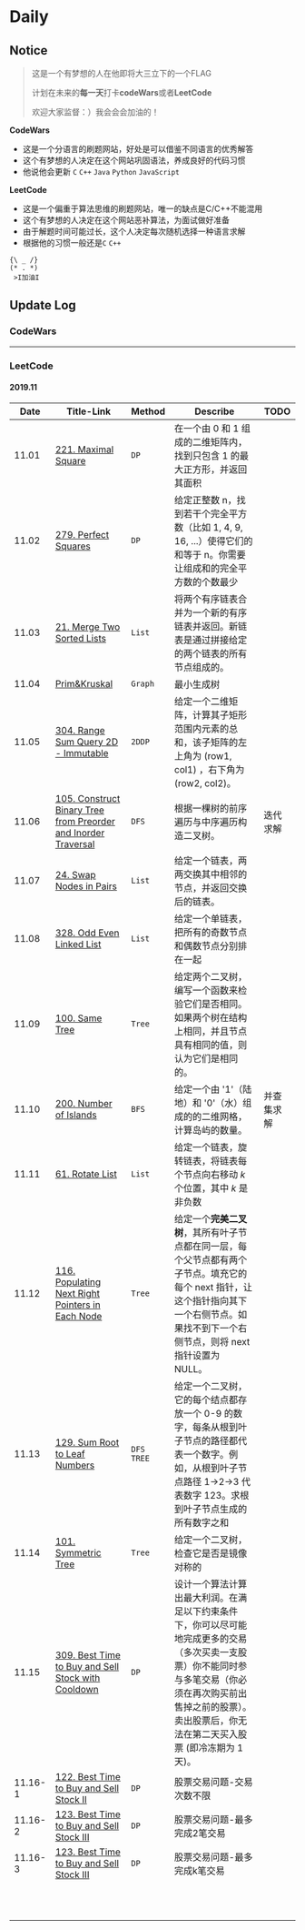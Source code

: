 # Daily

## Notice
> 这是一个有梦想的人在他即将大三立下的一个FLAG
> 
> 计划在未来的**每一天**打卡**codeWars**或者**LeetCode**
>
> 欢迎大家监督：）我会会会加油的！

**CodeWars**
* 这是一个分语言的刷题网站，好处是可以借鉴不同语言的优秀解答
* 这个有梦想的人决定在这个网站巩固语法，养成良好的代码习惯
* 他说他会更新 `C` `C++` `Java` `Python` `JavaScript`

**LeetCode**
* 这是一个偏重于算法思维的刷题网站，唯一的缺点是C/C++不能混用
* 这个有梦想的人决定在这个网站恶补算法，为面试做好准备
* 由于解题时间可能过长，这个人决定每次随机选择一种语言求解
* 根据他的习惯一般还是`C` `C++`
```
{\ _ /}
(* . *)
 >I加油I
```
## Update Log
### CodeWars

---
### LeetCode

#### 2019.11

| Date    | Title-Link                                                   | Method       | Describe                                                     | TODO       |
| ------- | ------------------------------------------------------------ | ------------ | ------------------------------------------------------------ | ---------- |
| 11.01   | [221. Maximal Square](LeetCode/20191101.md)                  | `DP`         | 在一个由 0 和 1 组成的二维矩阵内，找到只包含 1 的最大正方形，并返回其面积 |            |
| 11.02   | [279. Perfect Squares](LeetCode/20191102.md)                 | `DP`         | 给定正整数 n，找到若干个完全平方数（比如 1, 4, 9, 16, ...）使得它们的和等于 n。你需要让组成和的完全平方数的个数最少 |            |
| 11.03   | [21. Merge Two Sorted Lists](LeetCode/20191103.md)           | `List`       | 将两个有序链表合并为一个新的有序链表并返回。新链表是通过拼接给定的两个链表的所有节点组成的。 |            |
| 11.04   | [Prim&Kruskal](DataStructure/20191103.md)                    | `Graph`      | 最小生成树                                                   |            |
| 11.05   | [304. Range Sum Query 2D - Immutable](LeetCode/20191105.md)  | `2DDP`       | 给定一个二维矩阵，计算其子矩形范围内元素的总和，该子矩阵的左上角为 (row1, col1) ，右下角为 (row2, col2)。 |            |
| 11.06   | [105. Construct Binary Tree from Preorder and Inorder Traversal](LeetCode/20191106.md) | `DFS`        | 根据一棵树的前序遍历与中序遍历构造二叉树。                   | 迭代求解   |
| 11.07   | [24. Swap Nodes in Pairs](LeetCode/20191107.md)              | `List`       | 给定一个链表，两两交换其中相邻的节点，并返回交换后的链表。   |            |
| 11.08   | [328. Odd Even Linked List](LeetCode/20191108.md)            | `List`       | 给定一个单链表，把所有的奇数节点和偶数节点分别排在一起       |            |
| 11.09   | [100. Same Tree](LeetCode/20191109.md)                       | `Tree`       | 给定两个二叉树，编写一个函数来检验它们是否相同。如果两个树在结构上相同，并且节点具有相同的值，则认为它们是相同的。 |            |
| 11.10   | [200. Number of Islands](LeetCode/20191110.md)               | `BFS`        | 给定一个由 '1'（陆地）和 '0'（水）组成的的二维网格，计算岛屿的数量。 | 并查集求解 |
| 11.11   | [61. Rotate List](LeetCode/20191111.md)                      | `List`       | 给定一个链表，旋转链表，将链表每个节点向右移动 *k* 个位置，其中 *k* 是非负数 |            |
| 11.12   | [116. Populating Next Right Pointers in Each Node](LeetCode/20191112.md) | `Tree`       | 给定一个**完美二叉树**，其所有叶子节点都在同一层，每个父节点都有两个子节点。填充它的每个 next 指针，让这个指针指向其下一个右侧节点。如果找不到下一个右侧节点，则将 next 指针设置为 NULL。 |            |
| 11.13   | [129. Sum Root to Leaf Numbers](LeetCode/20191113.md)        | `DFS` `TREE` | 给定一个二叉树，它的每个结点都存放一个 0-9 的数字，每条从根到叶子节点的路径都代表一个数字。例如，从根到叶子节点路径 1->2->3 代表数字 123。求根到叶子节点生成的所有数字之和 |            |
| 11.14   | [101. Symmetric Tree](LeetCode/20191114.md)                  | `Tree`       | 给定一个二叉树，检查它是否是镜像对称的                       |            |
| 11.15   | [309. Best Time to Buy and Sell Stock with Cooldown](LeetCode/20191115.md) | `DP`         | 设计一个算法计算出最大利润。在满足以下约束条件下，你可以尽可能地完成更多的交易（多次买卖一支股票）你不能同时参与多笔交易（你必须在再次购买前出售掉之前的股票）。卖出股票后，你无法在第二天买入股票 (即冷冻期为 1 天)。 |            |
| 11.16-1 | [122. Best Time to Buy and Sell Stock II](LeetCode/20191116.md) | `DP`         | 股票交易问题-交易次数不限                                    |            |
| 11.16-2 | [123. Best Time to Buy and Sell Stock III](LeetCode/20191116-2.md) | `DP`         | 股票交易问题-最多完成2笔交易                                 |            |
| 11.16-3 | [123. Best Time to Buy and Sell Stock III](LeetCode/20191116-3.md) | `DP`         | 股票交易问题-最多完成k笔交易                                 |            |
|         |                                                              |              |                                                              |            |
|         |                                                              |              |                                                              |            |
|         |                                                              |              |                                                              |            |
|         |                                                              |              |                                                              |            |
|         |                                                              |              |                                                              |            |
|         |                                                              |              |                                                              |            |
|         |                                                              |              |                                                              |            |
|         |                                                              |              |                                                              |            |
|         |                                                              |              |                                                              |            |
|         |                                                              |              |                                                              |            |
|         |                                                              |              |                                                              |            |

